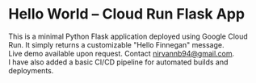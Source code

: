 # Hello World – Cloud Run Flask App
This is a minimal Python Flask application deployed using Google Cloud Run. It simply returns a customizable "Hello Finnegan" message. <br>
Live demo available upon request.
Contact nirvannb94@gmail.com. <br>
I have also added a basic CI/CD pipeline for automated builds and deployments.

